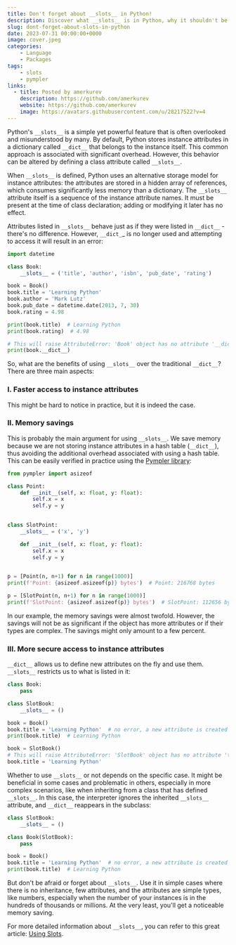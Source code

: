 ```yaml
---
title: Don't forget about __slots__ in Python!
description: Discover what __slots__ is in Python, why it shouldn't be feared, and how to calculate the size of an object in Python.
slug: dont-forget-about-slots-in-python
date: 2023-07-31 00:00:00+0000
image: cover.jpeg
categories:
    - Language
    - Packages
tags:
    - slots
    - pympler
links:
  - title: Posted by amerkurev
    description: https://github.com/amerkurev
    website: https://github.com/amerkurev
    image: https://avatars.githubusercontent.com/u/28217522?v=4
---
```


Python's `__slots__` is a simple yet powerful feature that is often overlooked and misunderstood by many.
By default, Python stores instance attributes in a dictionary called `__dict__` that belongs to the instance itself.
This common approach is associated with significant overhead.
However, this behavior can be altered by defining a class attribute called `__slots__`.

When `__slots__` is defined, Python uses an alternative storage model for instance attributes: the attributes are stored in a hidden array of references, which consumes significantly less memory than a dictionary.
The `__slots__` attribute itself is a sequence of the instance attribute names. It must be present at the time of class declaration; adding or modifying it later has no effect.

Attributes listed in `__slots__` behave just as if they were listed in `__dict__` - there's no difference.
However, `__dict_`_ is no longer used and attempting to access it will result in an error:

```python
import datetime

class Book:
    __slots__ = ('title', 'author', 'isbn', 'pub_date', 'rating')

book = Book()
book.title = 'Learning Python'
book.author = 'Mark Lutz'
book.pub_date = datetime.date(2013, 7, 30)
book.rating = 4.98

print(book.title)  # Learning Python
print(book.rating)  # 4.98

# This will raise AttributeError: 'Book' object has no attribute '__dict__'
print(book.__dict__)
```

So, what are the benefits of using `__slots__` over the traditional `__dict__`?
There are three main aspects:

### I. Faster access to instance attributes 
This might be hard to notice in practice, but it is indeed the case.

### II. Memory savings
This is probably the main argument for using `__slots__`.
We save memory because we are not storing instance attributes in a hash table (`__dict__`), thus avoiding the additional overhead associated with using a hash table.
This can be easily verified in practice using the [Pympler library](https://github.com/pympler/pympler):

```python
from pympler import asizeof

class Point:
    def __init__(self, x: float, y: float):
        self.x = x
        self.y = y

        
class SlotPoint:
    __slots__ = ('x', 'y')

    def __init__(self, x: float, y: float):
        self.x = x
        self.y = y

        
p = [Point(n, n+1) for n in range(1000)]
print(f'Point: {asizeof.asizeof(p)} bytes')  # Point: 216768 bytes

p = [SlotPoint(n, n+1) for n in range(1000)]
print(f'SlotPoint: {asizeof.asizeof(p)} bytes')  # SlotPoint: 112656 bytes
```

In our example, the memory savings were almost twofold.
However, the savings will not be as significant if the object has more attributes or if their types are complex.
The savings might only amount to a few percent.

### III. More secure access to instance attributes
`__dict__` allows us to define new attributes on the fly and use them.
`__slots__` restricts us to what is listed in it:

```python
class Book:
    pass

class SlotBook:
    __slots__ = ()

book = Book()
book.title = 'Learning Python'  # no error, a new attribute is created
print(book.title)  # Learning Python

book = SlotBook()
# This will raise AttributeError: 'SlotBook' object has no attribute 'title'
book.title = 'Learning Python'
```

Whether to use `__slots__` or not depends on the specific case.
It might be beneficial in some cases and problematic in others, especially in more complex scenarios, like when inheriting from a class that has defined `__slots__`.
In this case, the interpreter ignores the inherited `__slots__` attribute, and `__dict__` reappears in the subclass:

```python
class SlotBook:
    __slots__ = ()

class Book(SlotBook):
    pass

book = Book()
book.title = 'Learning Python'  # no error, a new attribute is created
print(book.title)  # Learning Python
```

But don't be afraid or forget about `__slots__`.
Use it in simple cases where there is no inheritance, few attributes, and the attributes are simple types, like numbers, especially when the number of your instances is in the hundreds of thousands or millions.
At the very least, you'll get a noticeable memory saving.

For more detailed information about `__slots__`, you can refer to this great article: [Using Slots](https://wiki.python.org/moin/UsingSlots).
